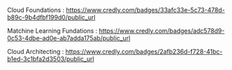 Cloud Foundations            : https://www.credly.com/badges/33afc33e-5c73-478d-b89c-9b4dfbf199d0/public_url

Matchine Learning Fundations : https://www.credly.com/badges/adc578d9-0c53-4dbe-ad0e-ab7adda175ab/public_url

Cloud Architecting           :   https://www.credly.com/badges/2afb236d-f728-41bc-b1ed-3c1bfa2d3503/public_url
